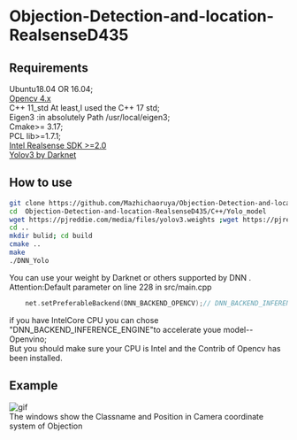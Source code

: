 # Objection-Detection-and-location-RealsenseD435

## Requirements
Ubuntu18.04 OR 16.04;<br>
[Opencv 4.x](https://github.com/opencv/opencv.git)<br>
C++ 11_std At least,I used the C++ 17 std;<br>
Eigen3 :in absolutely Path /usr/local/eigen3;<br>
Cmake>= 3.17;<br>
PCL lib>=1.7.1;<br>
[Intel Realsense SDK >=2.0 ](https://github.com/IntelRealSense/librealsense.git)<br>
[Yolov3 by Darknet](https://pjreddie.com/darknet/yolo/)<br>

## How to use
```Bash
git clone https://github.com/Mazhichaoruya/Objection-Detection-and-location-RealsenseD435.git
cd  Objection-Detection-and-location-RealsenseD435/C++/Yolo_model
wget https://pjreddie.com/media/files/yolov3.weights ;wget https://pjreddie.com/media/files/yolov3-tiny.weights
cd ..
mkdir bulid; cd build
cmake ..
make
./DNN_Yolo
```
You can use your weight by Darknet or others supported by DNN .<br>
Attention:Default parameter on line 228 in src/main.cpp<br>
```cpp
    net.setPreferableBackend(DNN_BACKEND_OPENCV);// DNN_BACKEND_INFERENCE_ENGINE 
```
if you have IntelCore CPU you can chose "DNN_BACKEND_INFERENCE_ENGINE"to accelerate youe model--Openvino;<br>
But you should make sure your CPU is Intel and the Contrib of Opencv has been installed.<br>
## Example
![gif](https://github.com/Mazhichaoruya/Objection-Detection-and-location-RealsenseD435/C++/output.gif)  <br>
The windows show the Classname and Position in Camera coordinate system of Objection
